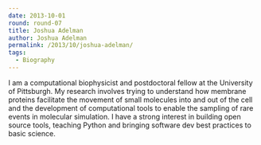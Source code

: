 ```yaml
---
date: 2013-10-01
round: round-07
title: Joshua Adelman
author: Joshua Adelman
permalink: /2013/10/joshua-adelman/
tags:
  - Biography
---
```

I am a computational biophysicist and postdoctoral fellow at the University of Pittsburgh. My research involves trying to understand how membrane proteins facilitate the movement of small molecules into and out of the cell and the development of computational tools to enable the sampling of rare events in molecular simulation. I have a strong interest in building open source tools, teaching Python and bringing software dev best practices to basic science.
